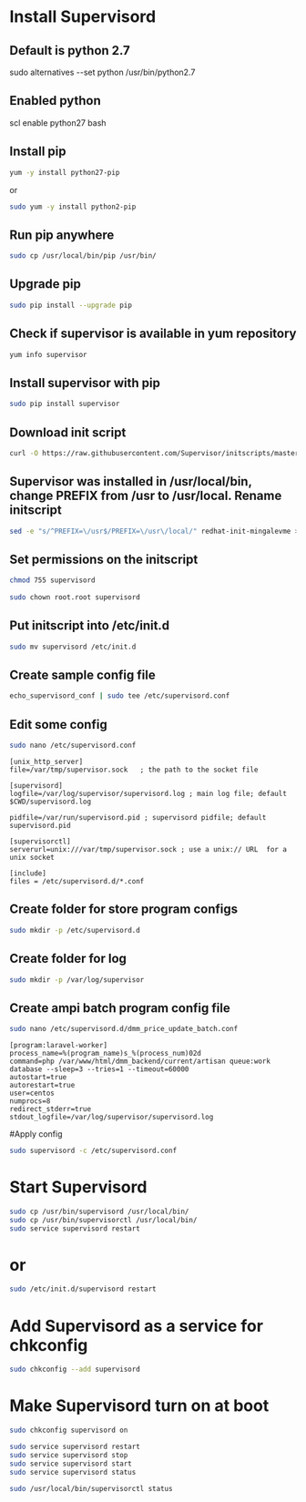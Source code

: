 # Install Supervisord

## Default is python 2.7
sudo alternatives --set python /usr/bin/python2.7
 
## Enabled python
scl enable python27 bash

## Install pip
```sh
yum -y install python27-pip
```
or 
```sh
sudo yum -y install python2-pip
```
 
## Run pip anywhere
```sh
sudo cp /usr/local/bin/pip /usr/bin/
```
 
## Upgrade pip
```sh
sudo pip install --upgrade pip
```
 
## Check if supervisor is available in yum repository
```sh
yum info supervisor
```
 
## Install supervisor with pip
```sh
sudo pip install supervisor
```
 
## Download init script
```sh
curl -O https://raw.githubusercontent.com/Supervisor/initscripts/master/redhat-init-mingalevme
```
 
## Supervisor was installed in /usr/local/bin, change PREFIX from /usr to /usr/local. Rename initscript
```sh
sed -e "s/^PREFIX=\/usr$/PREFIX=\/usr\/local/" redhat-init-mingalevme > supervisord
```
 
## Set permissions on the initscript
```sh
chmod 755 supervisord
 
sudo chown root.root supervisord
```
 
## Put initscript into /etc/init.d
```sh
sudo mv supervisord /etc/init.d
```
 
## Create sample config file
```sh
echo_supervisord_conf | sudo tee /etc/supervisord.conf
```
 
## Edit some config
```sh
sudo nano /etc/supervisord.conf
```
 
```
[unix_http_server]
file=/var/tmp/supervisor.sock   ; the path to the socket file
 
[supervisord]
logfile=/var/log/supervisor/supervisord.log ; main log file; default $CWD/supervisord.log
 
pidfile=/var/run/supervisord.pid ; supervisord pidfile; default supervisord.pid
 
[supervisorctl]
serverurl=unix:///var/tmp/supervisor.sock ; use a unix:// URL  for a unix socket
 
[include]
files = /etc/supervisord.d/*.conf
```
 
## Create folder for store program configs
```sh
sudo mkdir -p /etc/supervisord.d
```
 
## Create folder for log
```sh
sudo mkdir -p /var/log/supervisor
```
 
## Create ampi batch program config file
```sh
sudo nano /etc/supervisord.d/dmm_price_update_batch.conf
```
 
```
[program:laravel-worker]
process_name=%(program_name)s_%(process_num)02d
command=php /var/www/html/dmm_backend/current/artisan queue:work database --sleep=3 --tries=1 --timeout=60000
autostart=true
autorestart=true
user=centos
numprocs=8
redirect_stderr=true
stdout_logfile=/var/log/supervisor/supervisord.log
```
 
#Apply config
```sh
sudo supervisord -c /etc/supervisord.conf
```
 
# Start Supervisord
```sh
sudo cp /usr/bin/supervisord /usr/local/bin/
sudo cp /usr/bin/supervisorctl /usr/local/bin/
sudo service supervisord restart
```
 
# or
```sh
sudo /etc/init.d/supervisord restart
```
 
# Add Supervisord as a service for chkconfig
```sh
sudo chkconfig --add supervisord
```
 
# Make Supervisord turn on at boot
```sh
sudo chkconfig supervisord on

sudo service supervisord restart
sudo service supervisord stop
sudo service supervisord start
sudo service supervisord status
 
sudo /usr/local/bin/supervisorctl status

```